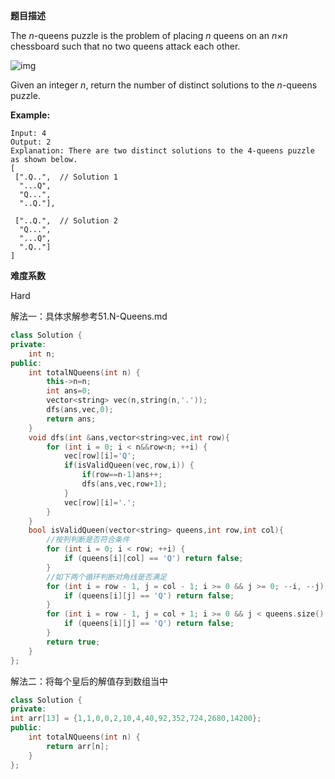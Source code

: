  **题目描述**   

The *n*-queens puzzle is the problem of placing *n* queens on an *n*×*n* chessboard such that no two queens attack each other.

![img](https://assets.leetcode.com/uploads/2018/10/12/8-queens.png)

Given an integer *n*, return the number of distinct solutions to the *n*-queens puzzle.

**Example:**

```
Input: 4
Output: 2
Explanation: There are two distinct solutions to the 4-queens puzzle as shown below.
[
 [".Q..",  // Solution 1
  "...Q",
  "Q...",
  "..Q."],

 ["..Q.",  // Solution 2
  "Q...",
  "...Q",
  ".Q.."]
]
```

**难度系数**

Hard 

解法一：具体求解参考51.N-Queens.md 

```c++
class Solution {
private:
    int n;
public:
    int totalNQueens(int n) {
        this->n=n;
        int ans=0;
        vector<string> vec(n,string(n,'.'));
        dfs(ans,vec,0);
        return ans;
    }
    void dfs(int &ans,vector<string>vec,int row){
        for (int i = 0; i < n&&row<n; ++i) {
            vec[row][i]='Q';
            if(isValidQueen(vec,row,i)) {
                if(row==n-1)ans++;
                dfs(ans,vec,row+1);
            }
            vec[row][i]='.';
        }
    }
    bool isValidQueen(vector<string> queens,int row,int col){
        //按列判断是否符合条件
        for (int i = 0; i < row; ++i) {
            if (queens[i][col] == 'Q') return false;
        }
        //如下两个循环判断对角线是否满足
        for (int i = row - 1, j = col - 1; i >= 0 && j >= 0; --i, --j) {
            if (queens[i][j] == 'Q') return false;
        }
        for (int i = row - 1, j = col + 1; i >= 0 && j < queens.size(); --i, ++j) {
            if (queens[i][j] == 'Q') return false;
        }
        return true;
    }
};
```
解法二：将每个皇后的解值存到数组当中
```c++
class Solution {
private:
int arr[13] = {1,1,0,0,2,10,4,40,92,352,724,2680,14200};
public:
    int totalNQueens(int n) {
        return arr[n];
    }
};
```

